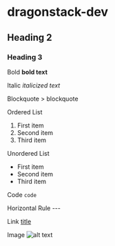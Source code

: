# dragonstack-dev

## Heading 2

### Heading 3

Bold 	**bold text**

Italic 	*italicized text*

Blockquote 	> blockquote

Ordered List 
1. First item
2. Second item
3. Third item


Unordered List 	
- First item
- Second item
- Third item


Code 	`code`

Horizontal Rule 	---

Link 	[title](https://www.example.com)

Image 	![alt text](image.jpg)
